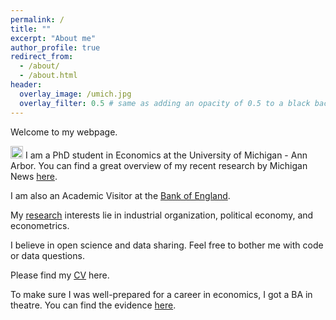 ```yaml
---
permalink: /
title: ""
excerpt: "About me"
author_profile: true
redirect_from: 
  - /about/
  - /about.html
header:
  overlay_image: /umich.jpg
  overlay_filter: 0.5 # same as adding an opacity of 0.5 to a black background
---
```


Welcome to my webpage. 

<img src="/images/favicon.ico" alt="drawing" width="20"/> I am a PhD student in Economics at the University of Michigan - Ann Arbor. You can find a great overview of my recent research by Michigan News [here](https://news.umich.edu/u-m-economic-expert-others-find-views-on-politics-science-have-driven-public-response-to-pandemic/).

I am also an Academic Visitor at the [Bank of England](https://www.bankofengland.co.uk/).

My [research](https://davidvandijcke.github.io/research) interests lie in industrial organization, political economy, and econometrics.

I believe in open science and data sharing. Feel free to bother me with code or data questions.

Please find my [CV](https://davidvandijcke.github.io/cv) here. 

To make sure I was well-prepared for a career in economics, I got a BA in theatre. You can find the evidence [here](https://davidvandijcke.github.io/performing-arts). 
